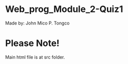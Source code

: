 # Web_prog_Module_2-Quiz1
Made by: John Mico P. Tongco

# Please Note!

Main html file is at src folder.
